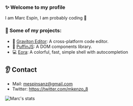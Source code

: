 ### ✨ Welcome to my profile 

I am Marc Espín, I am probably coding 🤠

### 💼 Some of my projects:

* 🚀 [Graviton Editor](https://github.com/Graviton-Code-Editor/Graviton-App): A cross-platform code editor.
* 🐧 [PuffinJS](https://github.com/PuffinJS/puffin): A DOM components library.
* 💻 [Eora](https://github.com/marc2332/eora): A colorful, fast, simple shell with autocompletion

## 👂 Contact

* Mail: mespinsanz@gmail.com
* Twitter: https://twitter.com/mkenzo_8


![Marc's stats](https://github-readme-stats.vercel.app/api?username=marc2332&show_icons=true)
